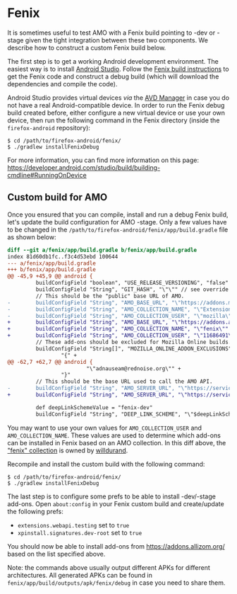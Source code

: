 # Fenix

It is sometimes useful to test AMO with a Fenix build pointing to -dev or -stage given the tight integration between these two components. We describe how to construct a custom Fenix build below.

The first step is to get a working Android development environment. The easiest way is to install [Android Studio](https://developer.android.com/studio). Follow the [Fenix build instructions](https://github.com/mozilla-mobile/firefox-android/tree/main/fenix) to get the Fenix code and construct a debug build (which will download the dependencies and compile the code).

Android Studio provides virtual devices _via_ the [AVD Manager](https://developer.android.com/studio/run/managing-avds) in case you do not have a real Android-compatible device. In order to run the Fenix debug build created before, either configure a new virtual device or use your own device, then run the following command in the Fenix directory (inside the `firefox-android` repository):

```
$ cd /path/to/firefox-android/fenix/
$ ./gradlew installFenixDebug
```

For more information, you can find more information on this page: https://developer.android.com/studio/build/building-cmdline#RunningOnDevice

## Custom build for AMO

Once you ensured that you can compile, install and run a debug Fenix build, let's update the build configuration for AMO -stage. Only a few values have to be changed in the `/path/to/firefox-android/fenix/app/build.gradle` file as shown below:

```diff
diff --git a/fenix/app/build.gradle b/fenix/app/build.gradle
index 81d60db1fc..f3c4d53ebd 100644
--- a/fenix/app/build.gradle
+++ b/fenix/app/build.gradle
@@ -45,9 +45,9 @@ android {
         buildConfigField "boolean", "USE_RELEASE_VERSIONING", "false"
         buildConfigField "String", "GIT_HASH", "\"\"" // see override in release builds for why it's blank.
         // This should be the "public" base URL of AMO.
-        buildConfigField "String", "AMO_BASE_URL", "\"https://addons.mozilla.org\""
-        buildConfigField "String", "AMO_COLLECTION_NAME", "\"Extensions-for-Android\""
-        buildConfigField "String", "AMO_COLLECTION_USER", "\"mozilla\""
+        buildConfigField "String", "AMO_BASE_URL", "\"https://addons.allizom.org\""
+        buildConfigField "String", "AMO_COLLECTION_NAME", "\"fenix\""
+        buildConfigField "String", "AMO_COLLECTION_USER", "\"11686491\""
         // These add-ons should be excluded for Mozilla Online builds.
         buildConfigField "String[]", "MOZILLA_ONLINE_ADDON_EXCLUSIONS",
                 "{" +
@@ -62,7 +62,7 @@ android {
                         "\"adnauseam@rednoise.org\"" +
                 "}"
         // This should be the base URL used to call the AMO API.
-        buildConfigField "String", "AMO_SERVER_URL", "\"https://services.addons.mozilla.org\""
+        buildConfigField "String", "AMO_SERVER_URL", "\"https://services.addons.allizom.org\""

         def deepLinkSchemeValue = "fenix-dev"
         buildConfigField "String", "DEEP_LINK_SCHEME", "\"$deepLinkSchemeValue\""
```

You may want to use your own values for `AMO_COLLECTION_USER` and `AMO_COLLECTION_NAME`. These values are used to determine which add-ons can be installed in Fenix based on an AMO collection. In this diff above, the ["fenix" collection](https://addons.allizom.org/en-US/firefox/collections/11686491/fenix/) is owned by [willdurand](https://github.com/willdurand).

Recompile and install the custom build with the following command:

```
$ cd /path/to/firefox-android/fenix/
$ ./gradlew installFenixDebug
```

The last step is to configure some prefs to be able to install -dev/-stage add-ons. Open `about:config` in your Fenix custom build and create/update the following prefs:

- `extensions.webapi.testing` set to `true`
- `xpinstall.signatures.dev-root` set to `true`

You should now be able to install add-ons from https://addons.allizom.org/ based on the list specified above.

Note: the commands above usually output different APKs for different architectures. All generated APKs can be found in `fenix/app/build/outputs/apk/fenix/debug` in case you need to share them.
